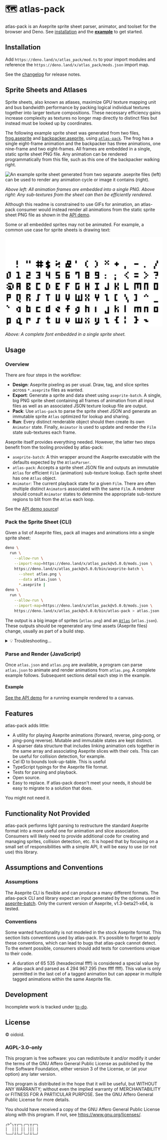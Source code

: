 # 🗺️ atlas-pack

atlas-pack is an Aseprite sprite sheet parser, animator, and toolset for the
browser and Deno. See [installation](#installation) and the
**[example](demo/index.ts)** to get started.

## Installation

Add `https://deno.land/x/atlas_pack/mod.ts` to your import modules and reference
the `https://deno.land/x/atlas_pack/mods.json` import map.

See the [changelog](docs/changelog.md) for release notes.

## Sprite Sheets and Atlases

Sprite sheets, also known as atlases, maximize GPU texture mapping unit and bus
bandwidth performance by packing logical individual textures together into
larger texture compositions. These necessary efficiency gains increase
complexity as textures no longer map directly to distinct files but instead must
be looked up by coordinates.

The following example sprite sheet was generated from two files,
[frog.aseprite](demo/frog.aseprite) and
[backpacker.aseprite](demo/backpacker.aseprite), using
[`atlas-pack`](#generate-the-atlas-cli). The frog has a single eight-frame
animation and the backpacker has three animations, one nine-frame and two
eight-frames. All frames are embedded in a single, static sprite sheet PNG file.
Any animation can be rendered programmatically from this file, such as this one
of the backpacker walking right.

![An example sprite sheet generated from two separate .aseprite files (left) can be used to render any animation cycle or image it contains (right).](docs/sheet-to-render.gif)

_Above left: All animation frames are embedded into a single PNG. Above right:
Any sub-textures from the sheet can then be efficiently rendered._

Although this readme is constrained to use GIFs for animation, an atlas-pack
consumer would instead render all animations from the static sprite sheet PNG
file as shown in the [API demo](https://atlas-pack.netlify.com).

Some or all embedded sprites may not be animated. For example, a common use case
for sprite sheets is drawing text:

![mem font sprite sheet.](https://raw.githubusercontent.com/oidoid/mem/main/dist/mem-prop-5x6-10x-sheet.png)

_Above: A complete font embedded in a single sprite sheet._

## Usage

### Overview

There are four steps in the workflow:

- **Design**: Aseprite pixeling as per usual. Draw, tag, and slice sprites
  across `*.aseprite` files as wanted.
- **Export**: Generate a sprite and data sheet using `aseprite-batch`. A single,
  big PNG sprite sheet containing all frames of animation from all input files
  as well as an associated JSON texture lookup file are output.
- **Pack**: Use `atlas-pack` to parse the sprite sheet JSON and generate an
  immutable sprite `Atlas` optimized for lookup and sharing.
- **Run**: Every distinct renderable object should then create its own
  `Animator` state. Finally, `Animator` is used to update and render the `Film`
  state sub-textures each frame.

Aseprite itself provides everything needed. However, the latter two steps
benefit from the tooling provided by atlas-pack:

- `aseprite-batch`: A thin wrapper around the Aseprite executable with the
  defaults expected by the `AtlasParser`.
- `atlas-pack`: Accepts a sprite sheet JSON file and outputs an immutable
  `Atlas` for efficient `Film` (animation) sub-texture lookup. Each sprite sheet
  has one `Atlas` object.
- `Animator`: The current playback state for a given `Film`. There are often
  multiple distinct `Animator`s associated with the same `Film`. A renderer
  should consult `Animator` states to determine the appropriate sub-texture
  regions to blit from the `Atlas` each loop.

See the [API demo source](demo/index.ts)!

### Pack the Sprite Sheet (CLI)

Given a list of Aseprite files, pack all images and animations into a single
sprite sheet:

```sh
deno \
  run \
    --allow-run \
    --import-map=https://deno.land/x/atlas_pack@v5.0.0/mods.json \
    https://deno.land/x/atlas_pack@v5.0.0/bin/aseprite-batch \
      --sheet atlas.png \
      --data atlas.json \
      *.aseprite |
deno \
  run \
    --allow-run \
    --import-map=https://deno.land/x/atlas_pack@v5.0.0/mods.json \
    https://deno.land/x/atlas_pack@v5.0.0/bin/atlas-pack > atlas.json
```

The output is a big image of sprites (`atlas.png`) and an
[`Atlas`](src/Atlas.ts) (`atlas.json`). These outputs should be regenerated any
time assets (Aseprite files) change, usually as part of a build step.

<details markdown>
<summary>💡 Troubleshooting…</summary>

The tool expects Aseprite and Node.js executables to be installed and in the
system environment `PATH`. If you get a command not found error, you probably
need to revise your `PATH` before running the tool. _Something_ like:

```bash
# Add the Aseprite and Node.js binary executable folders to the command path
# lookup environment variable. Linux, macOS, and Windows operating systems all
# have the notion of system paths that are searched whenever executing a command
# in the command line terminal, although the program locations and syntaxes may
# vary.
#
# In this example for Bash on Linux, any previously set locations are searched
# first. It's usually a good idea to preserve these locations. A delimiter, `:`
# separates the second path to search,
# `/Applications/Aseprite.app/Contents/MacOS` where we hope to find an
# executable named `aseprite`. A second delimiter follows, and finally a made up
# location to Deno binaries like `deno` for purposes of example.
export PATH="$PATH:/Applications/Aseprite.app/Contents/MacOS:/path/to/deno"

# Execute the tool (the same way as noted above).
```

If the tool executes without any errors, no need to worry about changing the
`PATH`.

</details>

### Parse and Render (JavaScript)

Once `atlas.json` and `atlas.png` are available, a program can parse
`atlas.json` to animate and render animations from `atlas.png`. A complete
example follows. Subsequent sections detail each step in the example.

#### Example

[See the API demo](https://atlas-pack.netlify.com) for a running example
rendered to a canvas.

## Features

atlas-pack adds little:

- A utility for playing Aseprite animations (forward, reverse, ping-pong, or
  ping-pong reverse). Mutable and immutable states are kept distinct.
- A sparser data structure that includes linking animation cels together in the
  same array and associating Aseprite slices with their cels. This can be useful
  for collision detection, for example.
- Cel ID to bounds look-up-table. This is useful
- TypeScript typings for the Aseprite file format.
- Tests for parsing and playback.
- Open source.
- Easy to replace. If atlas-pack doesn't meet your needs, it should be easy to
  migrate to a solution that does.

You might not need it.

## Functionality Not Provided

atlas-pack performs light parsing to restructure the standard Aseprite format
into a more useful one for animation and slice association. Consumers will
likely need to provide additional code for creating and managing sprites,
collision detection, etc. It is hoped that by focusing on a small set of
responsibilities with a simple API, it will be easy to use (or not use) this
library.

## Assumptions and Conventions

### Assumptions

The Aseprite CLI is flexible and can produce a many different formats. The
atlas-pack CLI and library expect an input generated by the options used in
[aseprite-batch](bin/aseprite-batch). Only the current version of Aseprite,
v1.3-beta21-x64, is tested.

### Conventions

Some wanted functionality is not modeled in the stock Aseprite format. This
section lists conventions used by atlas-pack. It's possible to forget to apply
these conventions, which can lead to bugs that atlas-pack cannot detect. To the
extent possible, consumers should add tests for conventions unique to their
code.

- A duration of 65 535 (hexadecimal ffff) is considered a special value by
  atlas-pack and parsed as 4 294 967 295 (hex ffff ffff). This value is only
  permitted in the last cel of a tagged animation but can appear in multiple
  tagged animations within the same Aseprite file.

## Development

Incomplete work is tracked under [to-do](docs/to-do.text).

## License

© oidoid.

### AGPL-3.0-only

This program is free software: you can redistribute it and/or modify it under
the terms of the GNU Affero General Public License as published by the Free
Software Foundation, either version 3 of the License, or (at your option) any
later version.

This program is distributed in the hope that it will be useful, but WITHOUT ANY
WARRANTY; without even the implied warranty of MERCHANTABILITY or FITNESS FOR A
PARTICULAR PURPOSE. See the GNU Affero General Public License for more details.

You should have received a copy of the GNU Affero General Public License along
with this program. If not, see <https://www.gnu.org/licenses/>.

```
╭>°╮┬┌─╮╭─╮┬┌─╮
│  │││ ││ │││ │
╰──╯┴└─╯╰─╯┴└─╯
```
